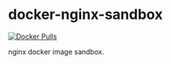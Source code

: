# docker-nginx-sandbox

[![Docker Pulls](https://img.shields.io/docker/pulls/yano3/nginx-sandbox?style=flat-square)](https://hub.docker.com/r/yano3/nginx-sandbox)

nginx docker image sandbox.
